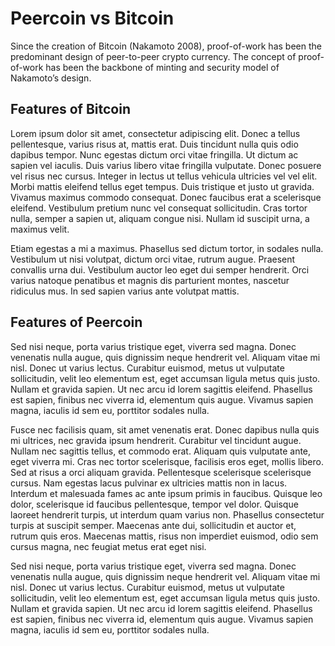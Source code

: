# Peercoin vs Bitcoin

Since the creation of Bitcoin (Nakamoto 2008), proof-of-work has been the predominant design of peer-to-peer crypto currency. The concept of proof-of-work has been the backbone of minting and security model of Nakamoto’s design.

## Features of Bitcoin

Lorem ipsum dolor sit amet, consectetur adipiscing elit. Donec a tellus pellentesque, varius risus at, mattis erat. Duis tincidunt nulla quis odio dapibus tempor. Nunc egestas dictum orci vitae fringilla. Ut dictum ac sapien vel iaculis. Duis varius libero vitae fringilla vulputate. Donec posuere vel risus nec cursus. Integer in lectus ut tellus vehicula ultricies vel vel elit. Morbi mattis eleifend tellus eget tempus. Duis tristique et justo ut gravida. Vivamus maximus commodo consequat. Donec faucibus erat a scelerisque eleifend. Vestibulum pretium nunc vel consequat sollicitudin. Cras tortor nulla, semper a sapien ut, aliquam congue nisi. Nullam id suscipit urna, a maximus velit.

Etiam egestas a mi a maximus. Phasellus sed dictum tortor, in sodales nulla. Vestibulum ut nisi volutpat, dictum orci vitae, rutrum augue. Praesent convallis urna dui. Vestibulum auctor leo eget dui semper hendrerit. Orci varius natoque penatibus et magnis dis parturient montes, nascetur ridiculus mus. In sed sapien varius ante volutpat mattis.

## Features of Peercoin

Sed nisi neque, porta varius tristique eget, viverra sed magna. Donec venenatis nulla augue, quis dignissim neque hendrerit vel. Aliquam vitae mi nisl. Donec ut varius lectus. Curabitur euismod, metus ut vulputate sollicitudin, velit leo elementum est, eget accumsan ligula metus quis justo. Nullam et gravida sapien. Ut nec arcu id lorem sagittis eleifend. Phasellus est sapien, finibus nec viverra id, elementum quis augue. Vivamus sapien magna, iaculis id sem eu, porttitor sodales nulla.

Fusce nec facilisis quam, sit amet venenatis erat. Donec dapibus nulla quis mi ultrices, nec gravida ipsum hendrerit. Curabitur vel tincidunt augue. Nullam nec sagittis tellus, et commodo erat. Aliquam quis vulputate ante, eget viverra mi. Cras nec tortor scelerisque, facilisis eros eget, mollis libero. Sed at risus a orci aliquam gravida. Pellentesque scelerisque scelerisque cursus. Nam egestas lacus pulvinar ex ultricies mattis non in lacus. Interdum et malesuada fames ac ante ipsum primis in faucibus. Quisque leo dolor, scelerisque id faucibus pellentesque, tempor vel dolor. Quisque laoreet hendrerit turpis, ut interdum quam varius non. Phasellus consectetur turpis at suscipit semper. Maecenas ante dui, sollicitudin et auctor et, rutrum quis eros. Maecenas mattis, risus non imperdiet euismod, odio sem cursus magna, nec feugiat metus erat eget nisi.

Sed nisi neque, porta varius tristique eget, viverra sed magna. Donec venenatis nulla augue, quis dignissim neque hendrerit vel. Aliquam vitae mi nisl. Donec ut varius lectus. Curabitur euismod, metus ut vulputate sollicitudin, velit leo elementum est, eget accumsan ligula metus quis justo. Nullam et gravida sapien. Ut nec arcu id lorem sagittis eleifend. Phasellus est sapien, finibus nec viverra id, elementum quis augue. Vivamus sapien magna, iaculis id sem eu, porttitor sodales nulla.